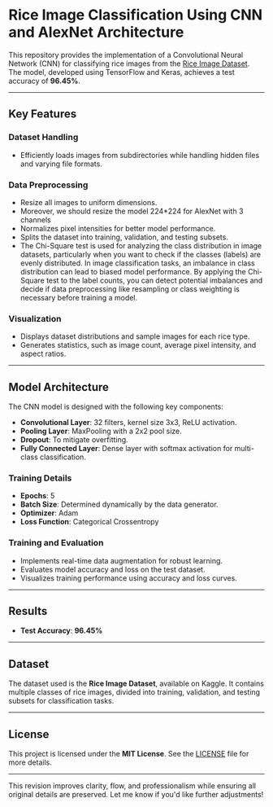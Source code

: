 # Rice Image Classification Using CNN and AlexNet Architecture

This repository provides the implementation of a Convolutional Neural Network (CNN) for classifying rice images from the [Rice Image Dataset](https://www.kaggle.com/datasets/muratkokludataset/rice-image-dataset). The model, developed using TensorFlow and Keras, achieves a test accuracy of **96.45%**.  

---

## Key Features  

### Dataset Handling  
- Efficiently loads images from subdirectories while handling hidden files and varying file formats.  

### Data Preprocessing  
- Resize all images to uniform dimensions.
- Moreover, we should resize the model 224*224 for AlexNet with 3 channels
- Normalizes pixel intensities for better model performance.  
- Splits the dataset into training, validation, and testing subsets.
- The Chi-Square test is used for analyzing the class distribution in image datasets, particularly when you want to check if the classes (labels) are evenly distributed. In image classification tasks, an imbalance in class distribution can lead to biased model performance. By applying the Chi-Square test to the label counts, you can detect potential imbalances and decide if data preprocessing like resampling or class weighting is necessary before training a model.

### Visualization  
- Displays dataset distributions and sample images for each rice type.  
- Generates statistics, such as image count, average pixel intensity, and aspect ratios.  

---

## Model Architecture  
The CNN model is designed with the following key components:  
- **Convolutional Layer**: 32 filters, kernel size 3x3, ReLU activation.  
- **Pooling Layer**: MaxPooling with a 2x2 pool size.  
- **Dropout**: To mitigate overfitting.  
- **Fully Connected Layer**: Dense layer with softmax activation for multi-class classification.  

### Training Details  
- **Epochs**: 5  
- **Batch Size**: Determined dynamically by the data generator.  
- **Optimizer**: Adam  
- **Loss Function**: Categorical Crossentropy  

### Training and Evaluation  
- Implements real-time data augmentation for robust learning.  
- Evaluates model accuracy and loss on the test dataset.  
- Visualizes training performance using accuracy and loss curves.  

---

## Results  
- **Test Accuracy**: **96.45%**  

---

## Dataset  
The dataset used is the **Rice Image Dataset**, available on Kaggle. It contains multiple classes of rice images, divided into training, validation, and testing subsets for classification tasks.  

---


## License  
This project is licensed under the **MIT License**. See the [LICENSE](LICENSE) file for more details.  

--- 

This revision improves clarity, flow, and professionalism while ensuring all original details are preserved. Let me know if you'd like further adjustments!

